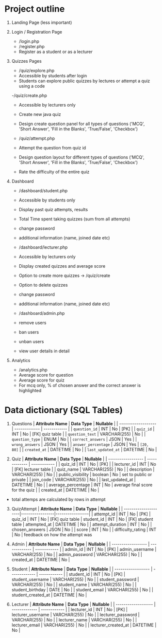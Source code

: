 # Project outline
1. Landing Page (less important)
2. Login / Registration Page
	- /login.php
	- /register.php
	- Register as a student or as a lecturer
3. Quizzes Pages
	- /quiz/explore.php
	- Accessible by students after login
	- Students can explore public quizzes by lectures or attempt a quiz using a code
	
	-/quiz/create.php
	- Accessible by lecturers only
	- Create new java quiz 
	- Design create question panel for all types of questions ('MCQ', 'Short Answer', 'Fill in the Blanks', 'True/False', 'Checkbox')

	- /quiz/attempt.php
	- Attempt the question from quiz id
	- Design question layout for different types of questions ('MCQ', 'Short Answer', 'Fill in the Blanks', 'True/False', 'Checkbox')
	- Rate the difficulty of the entire quiz
	
4. Dashboard 
	- /dashboard/student.php
	- Accessible by students only
	- Display past quiz attempts, results 
	- Total Time spent taking quizzes (sum from all attempts)
	- change password
	- additional information (name, joined date etc)
	
	- /dashboard/lecturer.php
	- Accessible by lecturers only
	- Display created quizzes and average score
	- Option to create more quizzes -> /quiz/create
	- Option to delete quizzes
	- change password
	- additional information (name, joined date etc)

	- /dashboard/admin.php
	- remove users
	- ban users
	- unban users
	- view user details in detail
	
5. Analytics
	- /analytics.php
	- Average score for question
	- Average score for quiz
	- For mcq only, % of chosen answer and the correct answer is highlighted
	
# Data dictionary (SQL Tables)
1. Questions
| **Attribute Name**  | **Data Type** | **Nullable** |
| ------------------- | ------------- | ------------ |
| `question_id`       | INT           | No           | [PK] |
| `quiz_id`           | INT           | No           | [FK] quiz table |
| `question_text`     | VARCHAR(255)  | No           |
| `question_type`     | ENUM          | No           |
| `correct_answers`   | JSON          | Yes          |
| `wrong_answers`     | JSON          | Yes          |
| `answer_percentage` | JSON          | Yes          | `[20, 80]` |
| `created_at`        | DATETIME      | No           |
| `last_updated_at`   | DATETIME      | No           |


2. Quiz
| **Attribute Name** | **Data Type** | **Nullable** |
| ------------------ | ------------- | ------------ |
| quiz_id            | INT           | No           | [PK] |
| lecturer_id        | INT           | No           | [FK] lecturer table |
| quiz_name          | VARCHAR(255)  | No           |
| description        | VARCHAR(255)  | No           |
| public_visibility         | boolean          | No           | set to public or private |
| join_code          | VARCHAR(255)  | No           |
| last_updated_at    | DATETIME      | No           |
| average_percentage | INT           | No           | average final score for the quiz |
| created_at         | DATETIME      | No           |
- total attemps are calculated by rows in attempt

3. QuizAttempt
| **Attribute Name**   | **Data Type**   | **Nullable**    |
| ---------------------|-----------------|-----------------|
| attempt_id           | INT             | No              | [PK]
| quiz_id              | INT             | No              | [FK] quiz table
| student_id           | INT             | No              | [FK] student table
| attempted_at         | DATETIME        | No              |
| attempt_duration     | INT             | No              |
| chosen_answers       | JSON            | No              |
| score 							 | INT             | No              |
| difficulty_rating    | INT             | No              | feedback on how the attempt was

4. Admin
| **Attribute Name** | **Data Type** | **Nullable** |
| ------------------ | ------------- | ------------ |
| admin_id           | INT           | No           | [PK]
| admin_username     | VARCHAR(255)  | No           |
| admin_password     | VARCHAR(255)  | No           |
| created_at         | DATETIME      | No           |


5. Student
| **Attribute Name** | **Data Type** | **Nullable** |
| ------------------ | ------------- | ------------ |
| student_id         | INT           | No           | [PK]
| student_username   | VARCHAR(255)  | No           |
| student_password   | VARCHAR(255)  | No           |
| student_name       | VARCHAR(255)  | No           |
| student_birthday   | DATE          | No           |
| student_email      | VARCHAR(255)  | No           |
| student_created_at | DATETIME      | No           |

6. Lecturer
| **Attribute Name**  | **Data Type** | **Nullable** |
| ------------------- | ------------- | ------------ |
| lecturer_id         | INT           | No           | [PK]
| lecturer_username   | VARCHAR(255)  | No           |
| lecturer_password   | VARCHAR(255)  | No           |
| lecturer_name       | VARCHAR(255)  | No           |
| lecturer_email      | VARCHAR(255)  | No           |
| lecturer_created_at | DATETIME      | No           |

